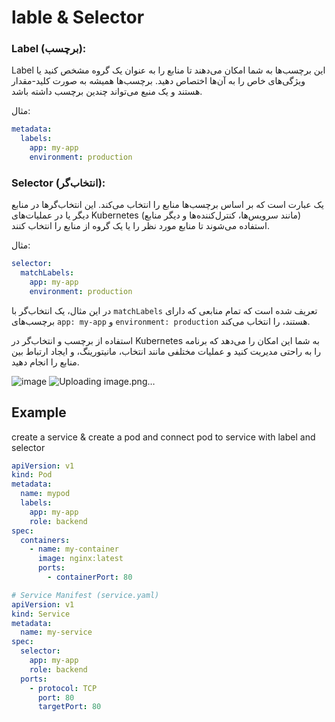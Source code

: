 # lable & Selector

### Label (برچسب):

Label این برچسب‌ها به شما امکان می‌دهند تا منابع را به عنوان یک گروه مشخص کنید یا ویژگی‌های خاص را به آن‌ها اختصاص دهید. برچسب‌ها همیشه به صورت کلید-مقدار هستند و یک منبع می‌تواند چندین برچسب داشته باشد.

مثال:

```yaml
metadata:
  labels:
    app: my-app
    environment: production
```

### Selector (انتخاب‌گر):

یک عبارت است که بر اساس برچسب‌ها منابع را انتخاب می‌کند. این انتخاب‌گرها در منابع دیگر یا در عملیات‌های Kubernetes (مانند سرویس‌ها، کنترل‌کننده‌ها و دیگر منابع) استفاده می‌شوند تا منابع مورد نظر را یا یک گروه از منابع را انتخاب کنند.

مثال:

```yaml
selector:
  matchLabels:
    app: my-app
    environment: production
```

در این مثال، یک انتخاب‌گر با `matchLabels` تعریف شده است که تمام منابعی که دارای برچسب‌های `app: my-app` و `environment: production` هستند، را انتخاب می‌کند.

استفاده از برچسب و انتخاب‌گر در Kubernetes به شما این امکان را می‌دهد که برنامه را به راحتی مدیریت کنید و عملیات مختلفی مانند انتخاب، مانیتورینگ، و ایجاد ارتباط بین منابع را انجام دهید.

![image](https://github.com/milad6745/Kubernetes/assets/113288076/95a0a4b0-3b81-4b2d-866f-51f188ab2d64)
![Uploading image.png…]()


## Example
create a service & create a pod and connect pod to service with label and selector
```yaml
apiVersion: v1
kind: Pod
metadata:
  name: mypod
  labels:
    app: my-app
    role: backend
spec:
  containers:
    - name: my-container
      image: nginx:latest
      ports:
        - containerPort: 80

# Service Manifest (service.yaml)
apiVersion: v1
kind: Service
metadata:
  name: my-service
spec:
  selector:
    app: my-app
    role: backend
  ports:
    - protocol: TCP
      port: 80
      targetPort: 80
```
